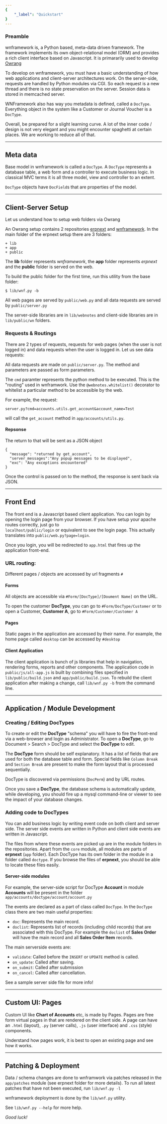 ```yaml
---
{
	"_label": "Quickstart"
}
---
```

### Preamble

wnframework is, a Python based, meta-data driven framework. The framework implements 
its own object-relational model (ORM) and provides a rich client interface based on 
Javascript. It is primararily used to develop [Owrang](https://github.com/webnotes/erpnext)

To develop on wnframework, you must have a basic understanding of how web applications 
and client-server architectures work. On the server-side, requests are handled by Python 
modules via CGI. So each request is a new thread and there is no state preservation on 
the server. Session data is stored in memcached server.

WNFramework also has way you metadata is defined, called a `DocType`. Everything 
object in the system like a Customer or Journal Voucher is a `DocType`.

Overall, be prepared for a slight learning curve. A lot of the inner code / design 
is not very elegant and you might encounter spaghetti at certain places. We are working 
to reduce all of that.

---

## Meta data

Base model in wnframework is called a `DocType`. A `DocType` represents a database table, 
a web form and a controller to execute business logic. In classical MVC terms it is all 
three model, view and controller to an extent.

`DocType` objects have `DocField`s that are properties of the model.

---

## Client-Server Setup

Let us understand how to setup web folders via Owrang

An Owrang setup contains 2 repositories [erpnext](/webnotes/erpnext) and 
[wnframework](/webnotes/wnframework). In the main folder of the erpnext setup there 
are 3 folders:

	+ lib
	+ app
	+ public

The **lib** folder represents *wnframework*, the **app** folder represents *erpnext* and 
the **public** folder is served on the web.

To build the public folder for the first time, run this utility from the base folder:
	
`$ lib/wnf.py -b`

All web pages are served by `public/web.py` and all data requests are served 
by `public/server.py`

The server-side libraries are in `lib/webnotes` and client-side libraries are 
in `lib/public/wn` folders.

### Requests & Routings

There are 2 types of requests, requests for web pages (when the user is not logged in) and 
data requests when the user is logged in. Let us see data requests:

All data requests are made on `public/server.py`. The method and parameters are passed as 
form parameters. 

The `cmd` paramter represents the python method to be executed. This is the "routing" used 
in wnframwork. Use the `@webnotes.whitelist()` decorator to whitelist a particular method 
to be accessible by the web.

For example, the request:

`server.py?cmd=accounts.utils.get_account&account_name=Test`

will call the `get_account` method in `app/accounts/utils.py`. 

#### Repsonse

The return to that will be sent as a JSON object

	{
	  "message": "returned by get_account", 
	  "server_messages":"Any popup messages to be displayed", 
	  "exc": "Any exceptions encountered"
	}

Once the control is passed on to the method, the response is sent back via JSON.

---

## Front End

The front end is a Javascript based client application. You can login by opening the login 
page from your browser. If you have setup your apache routes correctly, just go to  
`localhost/public/login` or equivalent to see the login page. This actually translates 
into `public/web.py?page=login`.

Once you login, you will be redirected to `app.html` that fires up the application front-end.

### URL routing:

Different pages / objects are accessed by url fragments `#`

#### Forms

All objects are accessible via `#Form/[DocType]/[Doument Name]` on the URL.

To open the customer **DocType**, you can go to `#Form/DocType/Customer` or to open 
a Customer, **Customer A**, go to `#Form/Customer/Customer A`

#### Pages

Static pages in the application are accessed by their name. For example, the home 
page called `desktop` can be accessed by `#desktop`

#### Client Application

The client application is bunch of js libraries that help in navigation, rendering 
forms, reports and other components. The application code in `public/js/all-app.js` 
is built by combining files specified in `lib/public/build.json` and `app/public/build.json`.
 To rebuild the client application after making a change, call `lib/wnf.py -b` from the 
command line.

---

## Application / Module Development

### Creating / Editing DocTypes

To create or edit the **DocType** "schema" you will have to fire the front-end via a 
web-browser and login as Administrator. To open a **DocType**, 
go to Document > Search > DocType and select the **DocType** to edit.

The **DocType** form should be self explanatory. It has a list of fields that are 
used for both the database table and form. Special fields like `Column Break` and 
`Section Break` are present to make the form layout that is processed sequentially.

DocType is discovered via permissions (`DocPerm`) and by URL routes. 

Once you save a **DocType**, the database schema is automatically update, while 
developing, you should fire up a mysql command-line or viewer to see the impact 
of your database changes.

### Adding code to DocTypes

You can add business logic by writing event code on both client and server side. 
The server side events are written in Python and client side events are written in 
Javascript.

The files from where these events are picked up are in the module folders in the 
repositories. Apart from the `core` module, all modules are parts 
of **erpnext** (`app` folder). Each DocType has its own folder in the module in a 
folder called `doctype`. If you browse the files of **erpnext**, you should be able 
to locate these files easily.

#### Server-side modules

For example, the server-side script for DocType **Account** in module **Accounts** 
will be present in the folder `app/accounts/doctype/account/account.py`

The events are declared as a part of class called `DocType`. In the `DocType` 
class there are two main useful properties:

- `doc`: Represents the main record.
- `doclist`: Represents list of records (including child records) that are associated 
with this DocType. For example the `doclist` of **Sales Order** will have the main record 
and all **Sales Order Item** records.

The main serverside events are:

- `validate`: Called before the `INSERT` or `UPDATE` method is called.
- `on_update`: Called after saving.
- `on_submit`: Called after submission
- `on_cancel`: Called after cancellation.

See a sample server side file for more info!

---

## Custom UI: Pages

Custom UI like **Chart of Accounts** etc, is made by Pages. Pages are free form virtual 
pages in that are rendered on the client side. A page can have an `.html` (layout), 
`.py` (server calls), `.js` (user interface) and `.css` (style) components.

Understand how pages work, it is best to open an existing page and see how it works.

---

## Patching & Deployment

Data / schema changes are done to wnframwork via patches released in the `app/patches` 
module (see erpnext folder for more details). To run all latest patches that have not 
been executed, run `lib/wnf.py -l`

wnframework deployment is done by the `lib/wnf.py` utility.

See `lib/wnf.py --help` for more help.

_Good luck!_
